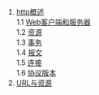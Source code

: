 1. [http概述](./概述.md#http概述)    
 1.1 [Web客户端和服务器](./概述.md#web客户端和服务器)    
 1.2 [资源](./概述.md#资源)    
 1.3 [事务](./概述.md#事务)    
 1.4 [报文](./概述.md#报文)    
 1.5 [连接](./概述.md#连接)    
 1.6 [协议版本](./概述.md#协议版本)    
2. [URL与资源](./URL与资源.md#url与资源)
